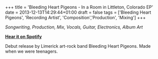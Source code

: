 +++
title = 'Bleeding Heart Pigeons - In a Room in Littleton, Colorado EP'
date = 2013-12-13T14:29:44+01:00
draft = false
tags = ['Bleeding Heart Pigeons', 'Recording Artist', 'Composition','Production', 'Mixing']
+++

*Songwriting, Production, Mix, Vocals, Guitar, Electronics, Album Art*

[**Hear it on Spotify**](https://open.spotify.com/album/0u388NKwCf1PKSKfESPjop?si=jLlsvkEhQK-aCV_0gK0BqQ)

Debut release by Limerick art-rock band Bleeding Heart Pigeons. Made when we were teenagers.

